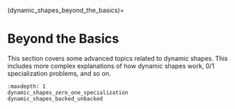 (dynamic_shapes_beyond_the_basics)=
# Beyond the Basics

This section covers some advanced topics related to dynamic shapes. This includes more complex explanations of how dynamic shapes work, 0/1 specialization problems, and so on.

```{toctree}
:maxdepth: 1
dynamic_shapes_zero_one_specialization
dynamic_shapes_backed_unbacked
```

